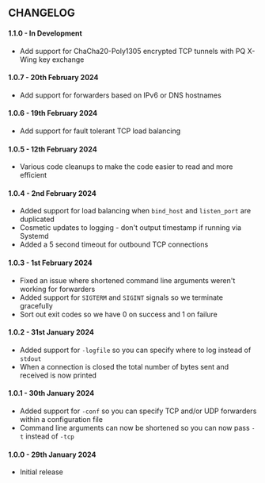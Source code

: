## CHANGELOG

#### 1.1.0 - In Development
- Add support for ChaCha20-Poly1305 encrypted TCP tunnels with PQ X-Wing key exchange

#### 1.0.7 - 20th February 2024
- Add support for forwarders based on IPv6 or DNS hostnames

#### 1.0.6 - 19th February 2024
- Add support for fault tolerant TCP load balancing

#### 1.0.5 - 12th February 2024
- Various code cleanups to make the code easier to read and more efficient

#### 1.0.4 - 2nd February 2024
- Added support for load balancing when `bind_host` and `listen_port` are duplicated
- Cosmetic updates to logging - don't output timestamp if running via Systemd
- Added a 5 second timeout for outbound TCP connections

#### 1.0.3 - 1st February 2024
- Fixed an issue where shortened command line arguments weren't working for forwarders
- Added support for `SIGTERM` and `SIGINT` signals so we terminate gracefully
- Sort out exit codes so we have 0 on success and 1 on failure

#### 1.0.2 - 31st January 2024
- Added support for `-logfile` so you can specify where to log instead of `stdout`
- When a connection is closed the total number of bytes sent and received is now printed

#### 1.0.1 - 30th January 2024
- Added support for `-conf` so you can specify TCP and/or UDP forwarders within a configuration file
- Command line arguments can now be shortened so you can now pass `-t` instead of `-tcp` 

#### 1.0.0 - 29th January 2024
- Initial release
